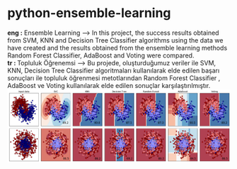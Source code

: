 # python-ensemble-learning
<strong>eng :</strong> Ensemble Learning --> In this project, the success results obtained from SVM, KNN and Decision Tree Classifier algorithms using the data we have created and the results obtained from the ensemble learning methods Random Forest Classifier, AdaBoost and Voting were compared.</br>
<strong>tr : </strong> Topluluk Öğrenemsi --> Bu projede, oluşturduğumuz veriler ile SVM, KNN, Decision Tree Classifier algoritmaları kullanılarak elde edilen başarı sonuçları ile topluluk öğrenmesi metotlarından Random Forest Classifier , AdaBoost ve Voting kullanılarak elde edilen sonuçlar karşılaştırılmıştır. </br>
<img src = "./ensemble_learning.png" ></img></br>
